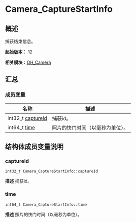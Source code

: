 #  Camera_CaptureStartInfo


## 概述

捕获结束信息。

**起始版本：** 12

**相关模块：**[OH_Camera](_o_h___camera.md)


## 汇总


### 成员变量

| 名称 | 描述 |
| -------- | -------- |
| int32_t [captureId](#captureid) | 捕获id。  |
| int64_t [time](#time) | 照片的快门时间（以毫秒为单位）。 |


## 结构体成员变量说明


### captureId

```
int32_t Camera_CaptureStartInfo::captureId
```
**描述**
捕获id。


### time

```
int64_t Camera_CaptureStartInfo::time
```
**描述**
照片的快门时间（以毫秒为单位）。
